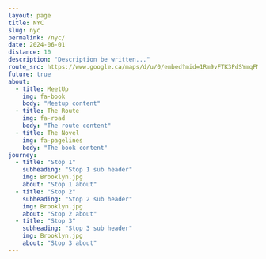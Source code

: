 ```yaml
---
layout: page
title: NYC
slug: nyc
permalink: /nyc/
date: 2024-06-01
distance: 10
description: "Description be written..."
route_src: https://www.google.ca/maps/d/u/0/embed?mid=1Rm9vFTK3PdSYmqFMdEC1vtOGKMMLvng&ehbc=2E312F
future: true
about:
  - title: MeetUp
    img: fa-book
    body: "Meetup content"
  - title: The Route
    img: fa-road
    body: "The route content"
  - title: The Novel
    img: fa-pagelines
    body: "The book content"
journey:
  - title: "Stop 1"
    subheading: "Stop 1 sub header"
    img: Brooklyn.jpg
    about: "Stop 1 about"
  - title: "Stop 2"
    subheading: "Stop 2 sub header"
    img: Brooklyn.jpg
    about: "Stop 2 about"
  - title: "Stop 3"
    subheading: "Stop 3 sub header"
    img: Brooklyn.jpg
    about: "Stop 3 about"
---
```

